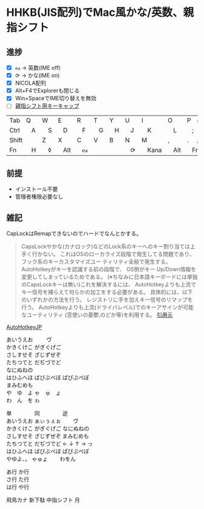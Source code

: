 # HHKB(JIS配列)でMac風かな/英数、親指シフト

## 進捗

- [x] ᔓ   -> 英数(IME off)  
- [x] ⟳   -> かな(IME on)  
- [x] NICOLA配列  
- [x] Alt+F4でExplorerも閉じる  
- [x] Win+SpaceでIME切り替えを無効  
- [ ] [親指シフト用キーキャップ](http://shiology.com/shiology/2012/06/2778-120620-b56.html)

<!-- {{{TABLE -->
<table> <tr>
<td colspan=1>Tab</td>
<td colspan=2>Q</td>
<td colspan=2>W</td>
<td colspan=2>E</td>
<td colspan=2>R</td>
<td colspan=2>T</td>
<td colspan=2>Y</td>
<td colspan=2>U</td>
<td colspan=2>I</td>
<td colspan=2>O</td>
<td colspan=2>P</td>
<td colspan=1>@</td>
<td colspan=1>[</td>
<td colspan=1> </td>
<td rowspan=2>⏎ </td>

</tr><tr>
<td colspan=2>Ctrl</td>
<td colspan=2>A</td>
<td colspan=2>S</td>
<td colspan=2>D</td>
<td colspan=2>F</td>
<td colspan=2>G</td>
<td colspan=2>H</td>
<td colspan=2>J</td>
<td colspan=2>K</td>
<td colspan=2>L</td>
<td colspan=2>;</td>
<td colspan=1>:</td>
<td colspan=1>]</td>

</tr><tr>
<td colspan=3>Shift</td>
<td colspan=2>Z</td>
<td colspan=2>X</td>
<td colspan=2>C</td>
<td colspan=2>V</td>
<td colspan=2>B</td>
<td colspan=2>N</td>
<td colspan=2>M</td>
<td colspan=2>,</td>
<td colspan=2>.</td>
<td colspan=1>/</td>
<td colspan=1>\</td>
<td colspan=1>↑</td>
<td colspan=1>⇧</td>
</tr><tr>
<td colspan=2>Fn</td>
<td colspan=2>H</td>
<td colspan=2>◊</td>
<td colspan=2>Alt</td>
<td colspan=2>ᔓ</td>
<td colspan=4> </td>
<td colspan=2>⟳</td>
<td colspan=2>Kana</td>
<td colspan=2>Alt</td>
<td colspan=2>Fn</td>
<td colspan=1>←</td>
<td colspan=1>↓</td>
<td colspan=1>→</td>
</tr></table>
<!-- }}} -->

## 前提

* インストール不要
* 管理者権限必要なし

## 雑記

CapLockはRemapできないのでハードでなんとかする。
>CapsLockやかな(カナロック)などのLock系のキーへのキー割り当ては上手く行かない。
>これはOSのローカライズ段階で発生してる問題であり、
>フック系のキーカスタマイズユー ティリティ全般で発生する。
>AutoHotkeyがキーを認識する前の段階で、
>OS側がキー Up/Down情報を変更してしまっているためである。
>(※ちなみに日本語キーボードには単独のCapsLockキーは無い)これを解決するには、
>AutoHotkeyよりも上流でキー信号を捕らえて何らかの加工をする必要がある。
>具体的には、以下のいずれかの方法を行う。
>レジストリに手を加えキー信号のリマップを行う。
>AutoHotkeyよりも上流(ドライバレベル)でのキーアサインが可能なユーティリティ
>(窓使いの憂鬱,のどか等)を利用する。
[引用元](https://sites.google.com/site/autohotkeyjp/reference/misc/Trouble)

[AutoHotkeyJP](http://ahkwiki.net/Top)

あいうえお  　　 ヴ  
かきくけこ  がぎぐげご  
さしすせそ  ざじずぜぞ  
たちつてと  だぢづでど  
なにぬねの              
はひふへほ  ばびぶべぼ  ぱぴぷぺぽ  
まみむめも              
や　ゆ　よ  ゃ　ゅ　ょ  
わ　ん　を  ゎ          

単　　　　  同　　　　  逆  
あいうえお  ぁぃぅぇぉ  　　ヴ　　  
かきくけこ  がぎぐげご  なにぬねの  
さしすせそ  ざじずぜぞ  まみむめも  
たちつてと  だぢづでど  ← ↓ ↑ → っ  
はひふへほ  ばびぶべぼ  ぱぴぷぺぽ  
やゆよ、。  ゃゅょ　　  わをん　　  

あ行 か行  
さ行 た行  
は行 や行  

飛鳥カナ
新下駄 中指シフト
月
